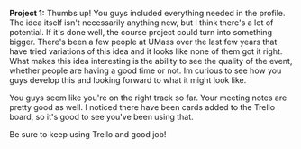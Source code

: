 **Project 1:** Thumbs up! You guys included everything needed in the profile. The idea itself isn't necessarily anything new, but I think there's a lot of potential. If it's done well, the course project could turn into something bigger. There's been a few people at UMass over the last few years that have tried variations of this idea and it looks like none of them got it right. What makes this idea interesting is the ability to see the quality of the event, whether people are having a good time or not. Im curious to see how you guys develop this and looking forward to what it might look like.

You guys seem like you're on the right track so far. Your meeting notes are pretty good as well. I noticed there have been cards added to the Trello board, so it's good to see you've been using that. 

Be sure to keep using Trello and good job!